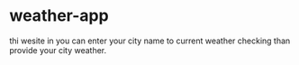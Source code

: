 # weather-app
thi wesite in you can enter your city name to current weather checking than provide your city weather.
